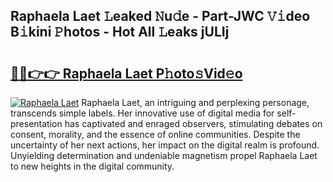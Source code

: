 ## Raphaela Laet 𝙻eaked 𝙽u𝚍e - Part-JWC 𝚅𝚒deo B𝚒kini 𝙿hotos - Hot All 𝙻eaks jULIj

# <h2><a href="http://ld2o47.urlbe.top/?page=Raphaela+Laet">🔗🔗👉👉 Raphaela Laet P𝚑oto𝚜Vid𝚎o</a></h2>

[![Raphaela Laet](https://i.imgur.com/eBuTRDB.gif)](http://ld2o47.urlbe.top/?page=Raphaela+Laet)
Raphaela Laet, an intriguing and perplexing personage, transcends simple labels. Her innovative use of digital media for self-presentation has captivated and enraged observers, stimulating debates on consent, morality, and the essence of online communities. Despite the uncertainty of her next actions, her impact on the digital realm is profound. Unyielding determination and undeniable magnetism propel Raphaela Laet to new heights in the digital community.

